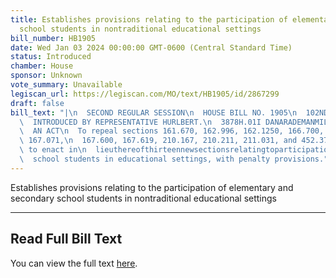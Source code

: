 ```yaml
---
title: Establishes provisions relating to the participation of elementary and secondary
  school students in nontraditional educational settings
bill_number: HB1905
date: Wed Jan 03 2024 00:00:00 GMT-0600 (Central Standard Time)
status: Introduced
chamber: House
sponsor: Unknown
vote_summary: Unavailable
legiscan_url: https://legiscan.com/MO/text/HB1905/id/2867299
draft: false
bill_text: "|\n  SECOND REGULAR SESSION\n  HOUSE BILL NO. 1905\n  102ND GENERAL ASSEMBLY\n\
  \  INTRODUCED BY REPRESENTATIVE HURLBERT.\n  3878H.01I DANARADEMANMILLER,ChiefClerk\n\
  \  AN ACT\n  To repeal sections 161.670, 162.996, 162.1250, 166.700, 167.031, 167.061,\
  \ 167.071,\n  167.600, 167.619, 210.167, 210.211, 211.031, and 452.375, RSMo, and\
  \ to enact in\n  lieuthereofthirteennewsectionsrelatingtoparticipationofelementaryandsecondary\n\
  \  school students in educational settings, with penalty provisions."
---
```

Establishes provisions relating to the participation of elementary and secondary school students in nontraditional educational settings

---

## Read Full Bill Text

You can view the full text [here](https://legiscan.com/MO/text/HB1905/id/2867299).
